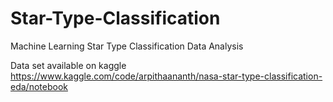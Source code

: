# Star-Type-Classification
Machine Learning Star Type Classification Data Analysis 

Data set available on kaggle
https://www.kaggle.com/code/arpithaananth/nasa-star-type-classification-eda/notebook
